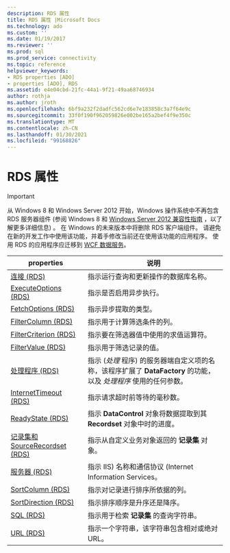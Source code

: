 ```yaml
---
description: RDS 属性
title: RDS 属性 |Microsoft Docs
ms.technology: ado
ms.custom: ''
ms.date: 01/19/2017
ms.reviewer: ''
ms.prod: sql
ms.prod_service: connectivity
ms.topic: reference
helpviewer_keywords:
- RDS properties [ADO]
- properties [ADO], RDS
ms.assetid: e4e04cbd-21fc-44a1-9f21-49aa68746934
author: rothja
ms.author: jroth
ms.openlocfilehash: 6bf9a232f2dadfc562cd6e7e183858c3a7f64e9c
ms.sourcegitcommit: 33f0f190f962059826e002be165a2bef4f9e350c
ms.translationtype: MT
ms.contentlocale: zh-CN
ms.lasthandoff: 01/30/2021
ms.locfileid: "99168826"
---
```

# <a name="rds-properties"></a>RDS 属性
> [!IMPORTANT]
>  从 Windows 8 和 Windows Server 2012 开始，Windows 操作系统中不再包含 RDS 服务器组件 (参阅 Windows 8 和 [Windows Server 2012 兼容性指南](https://www.microsoft.com/download/details.aspx?id=27416) ，以了解更多详细信息) 。 在 Windows 的未来版本中将删除 RDS 客户端组件。 请避免在新的开发工作中使用该功能，并着手修改当前还在使用该功能的应用程序。 使用 RDS 的应用程序应迁移到 [WCF 数据服务](/dotnet/framework/wcf/)。  
  
|properties|说明|  
|-|-|  
|[连接 (RDS) ](./connect-property-rds.md)|指示运行查询和更新操作的数据库名称。|  
|[ExecuteOptions (RDS) ](./executeoptions-property-rds.md)|指示是否启用异步执行。|  
|[FetchOptions (RDS) ](./fetchoptions-property-rds.md)|指示异步提取的类型。|  
|[FilterColumn (RDS) ](./filtercolumn-property-rds.md)|指示用于计算筛选条件的列。|  
|[FilterCriterion (RDS) ](./filtercriterion-property-rds.md)|指示要在筛选器值中使用的求值运算符。|  
|[FilterValue (RDS) ](./filtervalue-property-rds.md)|指示用于筛选记录的值。|  
|[处理程序 (RDS) ](./handler-property-rds.md)|指示 (*处理* 程序) 的服务器端自定义项的名称，该程序扩展了 **DataFactory** 的功能，以及 *处理程序* 使用的任何参数。|  
|[InternetTimeout (RDS) ](./internettimeout-property-rds.md)|指示请求超时前等待的毫秒数。|  
|[ReadyState (RDS) ](./readystate-property-rds.md)|指示 **DataControl** 对象将数据提取到其 **Recordset** 对象中时的进度。|  
|[记录集和 SourceRecordset (RDS) ](./recordset-sourcerecordset-properties-rds.md)|指示从自定义业务对象返回的 **记录集** 对象。|  
|[服务器 (RDS) ](./server-property-rds.md)|指示 IIS) 名称和通信协议 (Internet Information Services。|  
|[SortColumn (RDS) ](./sortcolumn-property-rds.md)|指示对记录进行排序所依据的列。|  
|[SortDirection (RDS) ](./sortdirection-property-rds.md)|指示排序顺序是升序还是降序。|  
|[SQL (RDS) ](./sql-property.md)|指示用于检索 **记录集** 的查询字符串。|  
|[URL (RDS) ](./url-property-rds.md)|指示一个字符串，该字符串包含相对或绝对 URL。|